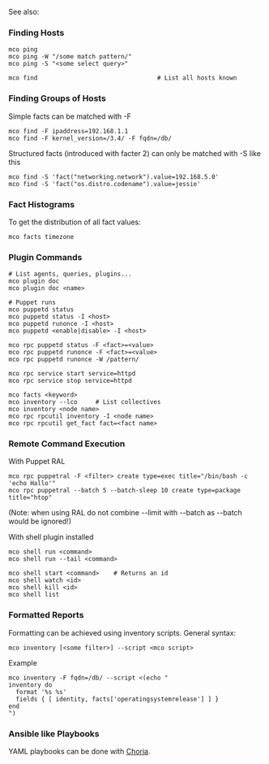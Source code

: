 See also: <?add topic="Mcollective"?>

### Finding Hosts

    mco ping
    mco ping -W "/some match pattern/"
    mco ping -S "<some select query>"

    mco find                                 # List all hosts known

### Finding Groups of Hosts

Simple facts can be matched with -F

    mco find -F ipaddress=192.168.1.1
    mco find -F kernel_version=/3.4/ -F fqdn=/db/

Structured facts (introduced with facter 2) can only be matched with -S
like this

    mco find -S 'fact("networking.network").value=192.168.5.0'
    mco find -S 'fact("os.distro.codename").value=jessie'

### Fact Histograms

To get the distribution of all fact values:

    mco facts timezone

### Plugin Commands

    # List agents, queries, plugins...
    mco plugin doc
    mco plugin doc <name>

    # Puppet runs
    mco puppetd status
    mco puppetd status -I <host>
    mco puppetd runonce -I <host>
    mco puppetd <enable|disable> -I <host>

    mco rpc puppetd status -F <fact>=<value>
    mco rpc puppetd runonce -F <fact>=<value>
    mco rpc puppetd runonce -W /pattern/

    mco rpc service start service=httpd
    mco rpc service stop service=httpd

    mco facts <keyword>
    mco inventory --lco     # List collectives
    mco inventory <node name>
    mco rpc rpcutil inventory -I <node name>
    mco rpc rpcutil get_fact fact=<fact name>

### Remote Command Execution

With Puppet RAL

    mco rpc puppetral -F <filter> create type=exec title="/bin/bash -c 'echo Hallo'"
    mco rpc puppetral --batch 5 --batch-sleep 10 create type=package title="htop"

(Note: when using RAL do not combine --limit with --batch as --batch
would be ignored!)

With shell plugin installed

    mco shell run <command>
    mco shell run --tail <command>

    mco shell start <command>    # Returns an id
    mco shell watch <id>
    mco shell kill <id>
    mco shell list

### Formatted Reports

Formatting can be achieved using inventory scripts. General syntax:

    mco inventory [<some filter>] --script <mco script>

Example

    mco inventory -F fqdn=/db/ --script <(echo "
    inventory do
      format '%s %s'
      fields { [ identity, facts['operatingsystemrelease'] ] }
    end
    ")

### Ansible like Playbooks

YAML playbooks can be done with [Choria](http://choria.io/docs/about/).
